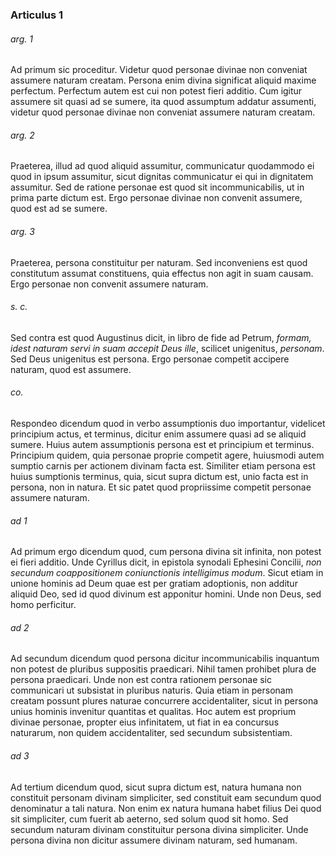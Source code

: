 ### Articulus 1

###### arg. 1
Ad primum sic proceditur. Videtur quod personae divinae non conveniat assumere naturam creatam. Persona enim divina significat aliquid maxime perfectum. Perfectum autem est cui non potest fieri additio. Cum igitur assumere sit quasi ad se sumere, ita quod assumptum addatur assumenti, videtur quod personae divinae non conveniat assumere naturam creatam.

###### arg. 2
Praeterea, illud ad quod aliquid assumitur, communicatur quodammodo ei quod in ipsum assumitur, sicut dignitas communicatur ei qui in dignitatem assumitur. Sed de ratione personae est quod sit incommunicabilis, ut in prima parte dictum est. Ergo personae divinae non convenit assumere, quod est ad se sumere.

###### arg. 3
Praeterea, persona constituitur per naturam. Sed inconveniens est quod constitutum assumat constituens, quia effectus non agit in suam causam. Ergo personae non convenit assumere naturam.

###### s. c.
Sed contra est quod Augustinus dicit, in libro de fide ad Petrum, *formam, idest naturam servi in suam accepit Deus ille*, scilicet unigenitus, *personam*. Sed Deus unigenitus est persona. Ergo personae competit accipere naturam, quod est assumere.

###### co.
Respondeo dicendum quod in verbo assumptionis duo importantur, videlicet principium actus, et terminus, dicitur enim assumere quasi ad se aliquid sumere. Huius autem assumptionis persona est et principium et terminus. Principium quidem, quia personae proprie competit agere, huiusmodi autem sumptio carnis per actionem divinam facta est. Similiter etiam persona est huius sumptionis terminus, quia, sicut supra dictum est, unio facta est in persona, non in natura. Et sic patet quod propriissime competit personae assumere naturam.

###### ad 1
Ad primum ergo dicendum quod, cum persona divina sit infinita, non potest ei fieri additio. Unde Cyrillus dicit, in epistola synodali Ephesini Concilii, *non secundum coappositionem coniunctionis intelligimus modum*. Sicut etiam in unione hominis ad Deum quae est per gratiam adoptionis, non additur aliquid Deo, sed id quod divinum est apponitur homini. Unde non Deus, sed homo perficitur.

###### ad 2
Ad secundum dicendum quod persona dicitur incommunicabilis inquantum non potest de pluribus suppositis praedicari. Nihil tamen prohibet plura de persona praedicari. Unde non est contra rationem personae sic communicari ut subsistat in pluribus naturis. Quia etiam in personam creatam possunt plures naturae concurrere accidentaliter, sicut in persona unius hominis invenitur quantitas et qualitas. Hoc autem est proprium divinae personae, propter eius infinitatem, ut fiat in ea concursus naturarum, non quidem accidentaliter, sed secundum subsistentiam.

###### ad 3
Ad tertium dicendum quod, sicut supra dictum est, natura humana non constituit personam divinam simpliciter, sed constituit eam secundum quod denominatur a tali natura. Non enim ex natura humana habet filius Dei quod sit simpliciter, cum fuerit ab aeterno, sed solum quod sit homo. Sed secundum naturam divinam constituitur persona divina simpliciter. Unde persona divina non dicitur assumere divinam naturam, sed humanam.

